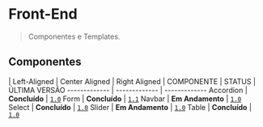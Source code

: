 # Front-End
> Componentes e Templates.

## Componentes

| Left-Aligned  | Center Aligned  | Right Aligned |
COMPONENTE | STATUS | ÚLTIMA VERSÃO
------------- | ------------- | -------------
Accordion | **Concluído** | [`1.0`](https://araquelos.github.io/accordion/accordion-1.0/accordion-1.0.html)
Form | **Concluído** | [`1.1`](https://araquelos.github.io/form/form-1.1/form-1.1.html)
Navbar | **Em Andamento** | [`1.0`](https://araquelos.github.io/navbar/navbar-1.0/navbar-1.0.html)
Select | **Concluído** | [`1.0`](https://araquelos.github.io/select/select-1.0/select-1.0.html)
Slider | **Em Andamento** | [`1.0`](https://araquelos.github.io/slider/slider-1.0/slider-1.0.html)
Table | **Concluído** | [`1.0`](https://araquelos.github.io/table/table-1.0/table-1.0.html)


